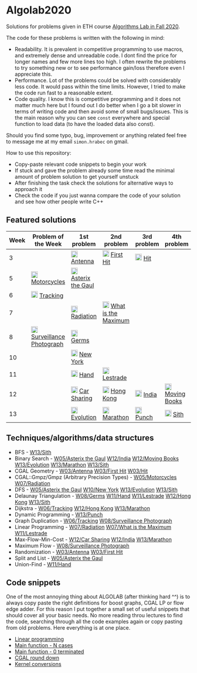 # Algolab2020
Solutions for problems given in ETH course [Algorithms Lab in Fall 2020](https://www.cadmo.ethz.ch/education/lectures/HS20/algolab/index.html).

The code for these problems is written with the following in mind:
- Readability. It is prevalent in competitive programming to use macros, and extremely dense and unreadable code. I dont find the price for longer names and few more lines too high. I often rewrite the problems to try something new or to see performance gain/loss therefore even I appreciate this.
- Performance. Lot of the problems could be solved with considerably less code. It would pass within the time limits. However, I tried to make the code run fast to a reasonable extent.
- Code quality. I know this is competitive programming and it does not matter much here but I found out I do better when I go a bit slower in terms of writing code and then avoid some of small bugs/issues. This is the main reason why you can see `const` everywhere and special function to load data (to have the loaded data also const).

Should you find some typo, bug, improvement or anything related feel free to message me at my email `simon.hrabec` on gmail.

How to use this repository:
- Copy-paste relevant code snippets to begin your work
- If stuck and gave the problem already some time read the minimal amount of problem solution to get yourself unstuck
- After finishing the task check the solutions for alternative ways to approach it
- Check the code if you just wanna compare the code of your solution and see how other people write C++
## Featured solutions
| Week | Problem of the Week | 1st problem | 2nd problem | 3rd problem | 4th problem |
| --- | --- | --- | --- | --- | --- |
| 3 |  | <a href="https://github.com/simon-hrabec/Algolab2020/tree/main/Week%2003%20-%20Antenna/description.pdf"><img src="https://i2.wp.com/www.uei.com/wp-content/uploads/2017/10/pdf-icon.png" height="18"></a> [Antenna](https://github.com/simon-hrabec/Algolab2020/tree/main/Week%2003%20-%20Antenna) | <a href="https://github.com/simon-hrabec/Algolab2020/tree/main/Week%2003%20-%20First%20Hit/description.pdf"><img src="https://i2.wp.com/www.uei.com/wp-content/uploads/2017/10/pdf-icon.png" height="18"></a> [First Hit](https://github.com/simon-hrabec/Algolab2020/tree/main/Week%2003%20-%20First%20Hit) | <a href="https://github.com/simon-hrabec/Algolab2020/tree/main/Week%2003%20-%20Hit/description.pdf"><img src="https://i2.wp.com/www.uei.com/wp-content/uploads/2017/10/pdf-icon.png" height="18"></a> [Hit](https://github.com/simon-hrabec/Algolab2020/tree/main/Week%2003%20-%20Hit) |  | 
| 5 | <a href="https://github.com/simon-hrabec/Algolab2020/tree/main/Week%2005%20PotW%20-%20Motorcycles/description.pdf"><img src="https://i2.wp.com/www.uei.com/wp-content/uploads/2017/10/pdf-icon.png" height="18"></a> [Motorcycles](https://github.com/simon-hrabec/Algolab2020/tree/main/Week%2005%20PotW%20-%20Motorcycles) | <a href="https://github.com/simon-hrabec/Algolab2020/tree/main/Week%2005%20-%20Asterix%20the%20Gaul/description.pdf"><img src="https://i2.wp.com/www.uei.com/wp-content/uploads/2017/10/pdf-icon.png" height="18"></a> [Asterix the Gaul](https://github.com/simon-hrabec/Algolab2020/tree/main/Week%2005%20-%20Asterix%20the%20Gaul) |  |  |  | 
| 6 | <a href="https://github.com/simon-hrabec/Algolab2020/tree/main/Week%2006%20PotW%20-%20Tracking/description.pdf"><img src="https://i2.wp.com/www.uei.com/wp-content/uploads/2017/10/pdf-icon.png" height="18"></a> [Tracking](https://github.com/simon-hrabec/Algolab2020/tree/main/Week%2006%20PotW%20-%20Tracking) |  |  |  |  | 
| 7 |  | <a href="https://github.com/simon-hrabec/Algolab2020/tree/main/Week%2007%20-%20Radiation/description.pdf"><img src="https://i2.wp.com/www.uei.com/wp-content/uploads/2017/10/pdf-icon.png" height="18"></a> [Radiation](https://github.com/simon-hrabec/Algolab2020/tree/main/Week%2007%20-%20Radiation) | <a href="https://github.com/simon-hrabec/Algolab2020/tree/main/Week%2007%20-%20What%20is%20the%20Maximum/description.pdf"><img src="https://i2.wp.com/www.uei.com/wp-content/uploads/2017/10/pdf-icon.png" height="18"></a> [What is the Maximum](https://github.com/simon-hrabec/Algolab2020/tree/main/Week%2007%20-%20What%20is%20the%20Maximum) |  |  | 
| 8 | <a href="https://github.com/simon-hrabec/Algolab2020/tree/main/Week%2008%20PotW%20-%20Surveillance%20Photograph/description.pdf"><img src="https://i2.wp.com/www.uei.com/wp-content/uploads/2017/10/pdf-icon.png" height="18"></a> [Surveillance Photograph](https://github.com/simon-hrabec/Algolab2020/tree/main/Week%2008%20PotW%20-%20Surveillance%20Photograph) | <a href="https://github.com/simon-hrabec/Algolab2020/tree/main/Week%2008%20-%20Germs/description.pdf"><img src="https://i2.wp.com/www.uei.com/wp-content/uploads/2017/10/pdf-icon.png" height="18"></a> [Germs](https://github.com/simon-hrabec/Algolab2020/tree/main/Week%2008%20-%20Germs) |  |  |  | 
| 10 |  | <a href="https://github.com/simon-hrabec/Algolab2020/tree/main/Week%2010%20-%20New%20York/description.pdf"><img src="https://i2.wp.com/www.uei.com/wp-content/uploads/2017/10/pdf-icon.png" height="18"></a> [New York](https://github.com/simon-hrabec/Algolab2020/tree/main/Week%2010%20-%20New%20York) |  |  |  | 
| 11 |  | <a href="https://github.com/simon-hrabec/Algolab2020/tree/main/Week%2011%20-%20Hand/description.pdf"><img src="https://i2.wp.com/www.uei.com/wp-content/uploads/2017/10/pdf-icon.png" height="18"></a> [Hand](https://github.com/simon-hrabec/Algolab2020/tree/main/Week%2011%20-%20Hand) | <a href="https://github.com/simon-hrabec/Algolab2020/tree/main/Week%2011%20-%20Lestrade/description.pdf"><img src="https://i2.wp.com/www.uei.com/wp-content/uploads/2017/10/pdf-icon.png" height="18"></a> [Lestrade](https://github.com/simon-hrabec/Algolab2020/tree/main/Week%2011%20-%20Lestrade) |  |  | 
| 12 |  | <a href="https://github.com/simon-hrabec/Algolab2020/tree/main/Week%2012%20-%20Car%20Sharing/description.pdf"><img src="https://i2.wp.com/www.uei.com/wp-content/uploads/2017/10/pdf-icon.png" height="18"></a> [Car Sharing](https://github.com/simon-hrabec/Algolab2020/tree/main/Week%2012%20-%20Car%20Sharing) | <a href="https://github.com/simon-hrabec/Algolab2020/tree/main/Week%2012%20-%20Hong%20Kong/description.pdf"><img src="https://i2.wp.com/www.uei.com/wp-content/uploads/2017/10/pdf-icon.png" height="18"></a> [Hong Kong](https://github.com/simon-hrabec/Algolab2020/tree/main/Week%2012%20-%20Hong%20Kong) | <a href="https://github.com/simon-hrabec/Algolab2020/tree/main/Week%2012%20-%20India/description.pdf"><img src="https://i2.wp.com/www.uei.com/wp-content/uploads/2017/10/pdf-icon.png" height="18"></a> [India](https://github.com/simon-hrabec/Algolab2020/tree/main/Week%2012%20-%20India) | <a href="https://github.com/simon-hrabec/Algolab2020/tree/main/Week%2012%20-%20Moving%20Books/description.pdf"><img src="https://i2.wp.com/www.uei.com/wp-content/uploads/2017/10/pdf-icon.png" height="18"></a> [Moving Books](https://github.com/simon-hrabec/Algolab2020/tree/main/Week%2012%20-%20Moving%20Books) | 
| 13 |  | <a href="https://github.com/simon-hrabec/Algolab2020/tree/main/Week%2013%20-%20Evolution/description.pdf"><img src="https://i2.wp.com/www.uei.com/wp-content/uploads/2017/10/pdf-icon.png" height="18"></a> [Evolution](https://github.com/simon-hrabec/Algolab2020/tree/main/Week%2013%20-%20Evolution) | <a href="https://github.com/simon-hrabec/Algolab2020/tree/main/Week%2013%20-%20Marathon/description.pdf"><img src="https://i2.wp.com/www.uei.com/wp-content/uploads/2017/10/pdf-icon.png" height="18"></a> [Marathon](https://github.com/simon-hrabec/Algolab2020/tree/main/Week%2013%20-%20Marathon) | <a href="https://github.com/simon-hrabec/Algolab2020/tree/main/Week%2013%20-%20Punch/description.pdf"><img src="https://i2.wp.com/www.uei.com/wp-content/uploads/2017/10/pdf-icon.png" height="18"></a> [Punch](https://github.com/simon-hrabec/Algolab2020/tree/main/Week%2013%20-%20Punch) | <a href="https://github.com/simon-hrabec/Algolab2020/tree/main/Week%2013%20-%20Sith/description.pdf"><img src="https://i2.wp.com/www.uei.com/wp-content/uploads/2017/10/pdf-icon.png" height="18"></a> [Sith](https://github.com/simon-hrabec/Algolab2020/tree/main/Week%2013%20-%20Sith) | 

## Techniques/algorithms/data structures
- BFS - [W13/Sith](https://github.com/simon-hrabec/Algolab2020/tree/main/Week%2013%20-%20Sith)
- Binary Search - [W05/Asterix the Gaul](https://github.com/simon-hrabec/Algolab2020/tree/main/Week%2005%20-%20Asterix%20the%20Gaul) [W12/India](https://github.com/simon-hrabec/Algolab2020/tree/main/Week%2012%20-%20India) [W12/Moving Books](https://github.com/simon-hrabec/Algolab2020/tree/main/Week%2012%20-%20Moving%20Books) [W13/Evolution](https://github.com/simon-hrabec/Algolab2020/tree/main/Week%2013%20-%20Evolution) [W13/Marathon](https://github.com/simon-hrabec/Algolab2020/tree/main/Week%2013%20-%20Marathon) [W13/Sith](https://github.com/simon-hrabec/Algolab2020/tree/main/Week%2013%20-%20Sith)
- CGAL Geometry - [W03/Antenna](https://github.com/simon-hrabec/Algolab2020/tree/main/Week%2003%20-%20Antenna) [W03/First Hit](https://github.com/simon-hrabec/Algolab2020/tree/main/Week%2003%20-%20First%20Hit) [W03/Hit](https://github.com/simon-hrabec/Algolab2020/tree/main/Week%2003%20-%20Hit)
- CGAL::Gmpz/Gmpz (Arbitrary Precision Types) - [W05/Motorcycles](https://github.com/simon-hrabec/Algolab2020/tree/main/Week%2005%20PotW%20-%20Motorcycles) [W07/Radiation](https://github.com/simon-hrabec/Algolab2020/tree/main/Week%2007%20-%20Radiation)
- DFS - [W05/Asterix the Gaul](https://github.com/simon-hrabec/Algolab2020/tree/main/Week%2005%20-%20Asterix%20the%20Gaul) [W10/New York](https://github.com/simon-hrabec/Algolab2020/tree/main/Week%2010%20-%20New%20York) [W13/Evolution](https://github.com/simon-hrabec/Algolab2020/tree/main/Week%2013%20-%20Evolution) [W13/Sith](https://github.com/simon-hrabec/Algolab2020/tree/main/Week%2013%20-%20Sith)
- Delaunay Triangulation - [W08/Germs](https://github.com/simon-hrabec/Algolab2020/tree/main/Week%2008%20-%20Germs) [W11/Hand](https://github.com/simon-hrabec/Algolab2020/tree/main/Week%2011%20-%20Hand) [W11/Lestrade](https://github.com/simon-hrabec/Algolab2020/tree/main/Week%2011%20-%20Lestrade) [W12/Hong Kong](https://github.com/simon-hrabec/Algolab2020/tree/main/Week%2012%20-%20Hong%20Kong) [W13/Sith](https://github.com/simon-hrabec/Algolab2020/tree/main/Week%2013%20-%20Sith)
- Dijkstra - [W06/Tracking](https://github.com/simon-hrabec/Algolab2020/tree/main/Week%2006%20PotW%20-%20Tracking) [W12/Hong Kong](https://github.com/simon-hrabec/Algolab2020/tree/main/Week%2012%20-%20Hong%20Kong) [W13/Marathon](https://github.com/simon-hrabec/Algolab2020/tree/main/Week%2013%20-%20Marathon)
- Dynamic Programming - [W13/Punch](https://github.com/simon-hrabec/Algolab2020/tree/main/Week%2013%20-%20Punch)
- Graph Duplication - [W06/Tracking](https://github.com/simon-hrabec/Algolab2020/tree/main/Week%2006%20PotW%20-%20Tracking) [W08/Surveillance Photograph](https://github.com/simon-hrabec/Algolab2020/tree/main/Week%2008%20PotW%20-%20Surveillance%20Photograph)
- Linear Programming - [W07/Radiation](https://github.com/simon-hrabec/Algolab2020/tree/main/Week%2007%20-%20Radiation) [W07/What is the Maximum](https://github.com/simon-hrabec/Algolab2020/tree/main/Week%2007%20-%20What%20is%20the%20Maximum) [W11/Lestrade](https://github.com/simon-hrabec/Algolab2020/tree/main/Week%2011%20-%20Lestrade)
- Max-Flow-Min-Cost - [W12/Car Sharing](https://github.com/simon-hrabec/Algolab2020/tree/main/Week%2012%20-%20Car%20Sharing) [W12/India](https://github.com/simon-hrabec/Algolab2020/tree/main/Week%2012%20-%20India) [W13/Marathon](https://github.com/simon-hrabec/Algolab2020/tree/main/Week%2013%20-%20Marathon)
- Maximum Flow - [W08/Surveillance Photograph](https://github.com/simon-hrabec/Algolab2020/tree/main/Week%2008%20PotW%20-%20Surveillance%20Photograph)
- Randomization - [W03/Antenna](https://github.com/simon-hrabec/Algolab2020/tree/main/Week%2003%20-%20Antenna) [W03/First Hit](https://github.com/simon-hrabec/Algolab2020/tree/main/Week%2003%20-%20First%20Hit)
- Split and List - [W05/Asterix the Gaul](https://github.com/simon-hrabec/Algolab2020/tree/main/Week%2005%20-%20Asterix%20the%20Gaul)
- Union-Find - [W11/Hand](https://github.com/simon-hrabec/Algolab2020/tree/main/Week%2011%20-%20Hand)
## Code snippets
One of the most annoying thing about ALGOLAB (after thinking hard ^^) is to always copy paste the right definitions for boost graphs, CGAL LP or flow edge adder. For this reason I put together a small set of useful snippets that should cover all your basic needs. No more reading throu lectures to find the code, searching through all the code examples again or copy pasting from old problems. Here everything is at one place.
- [Linear programming](https://github.com/simon-hrabec/Algolab2020/tree/main/code%20snippets#Linear-programming)
- [Main function - N cases](https://github.com/simon-hrabec/Algolab2020/tree/main/code%20snippets#Main-function---N-cases)
- [Main function - 0 terminated](https://github.com/simon-hrabec/Algolab2020/tree/main/code%20snippets#Main-function---0-terminated)
- [CGAL round down](https://github.com/simon-hrabec/Algolab2020/tree/main/code%20snippets#CGAL-round-down)
- [Kernel conversions](https://github.com/simon-hrabec/Algolab2020/tree/main/code%20snippets#Kernel-conversions)
